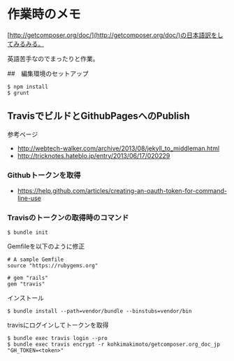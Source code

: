 # 作業時のメモ

[http://getcomposer.org/doc/](http://getcomposer.org/doc/)の日本語訳をしてみるみる。

英語苦手なのでまったりと作業。

##　編集環境のセットアップ

    $ npm install
    $ grunt 

## TravisでビルドとGithubPagesへのPublish

参考ページ

* http://webtech-walker.com/archive/2013/08/jekyll_to_middleman.html
* http://tricknotes.hateblo.jp/entry/2013/06/17/020229

### Githubトークンを取得

* https://help.github.com/articles/creating-an-oauth-token-for-command-line-use

### Travisのトークンの取得時のコマンド

    $ bundle init

Gemfileを以下のように修正

    # A sample Gemfile
    source "https://rubygems.org"
    
    # gem "rails"
    gem "travis"

インストール

    $ bundle install --path=vendor/bundle --binstubs=vendor/bin

travisにログインしてトークンを取得

    $ bundle exec travis login --pro
    $ bundle exec travis encrypt -r kohkimakimoto/getcomposer.org_doc_jp "GH_TOKEN=<token>"




